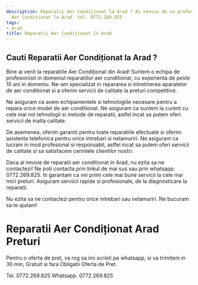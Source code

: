 ```yaml
---
description: Reparatii Aer Condiționat la Arad ? Ai nevoie de un profesionist in Reparatii
  Aer Condiționat la Arad. tel. 0772.269.825
tags:
- Arad
title: Reparatii Aer Condiționat In Arad
---
```



## Cauti Reparatii Aer Condiționat la Arad ?

Bine ai venit la reparatiile Aer Condiționat din Arad! Suntem o echipa de profesionisti in domeniul reparatiilor aer conditionat, cu experienta de peste 10 ani in domeniu. Ne-am specializat in repararea si intretinerea aparatelor de aer conditionat si a oferim servicii de calitate la preturi competitive.

Ne asiguram ca avem echipamentele si tehnologiile necesare pentru a repara orice model de aer conditionat. Ne asiguram ca suntem la curent cu cele mai noi tehnologii si metode de reparatii, astfel incat sa putem oferi servicii de inalta calitate.

De asemenea, oferim garantii pentru toate reparatiile efectuate si oferim asistenta telefonica pentru orice intrebari si nelamuriri. Ne asiguram ca lucram in mod profesional si responsabil, astfel incat sa putem oferi servicii de calitate si sa satisfacem cerintele clientilor nostri.

Daca ai nevoie de reparatii aer conditionat in Arad, nu ezita sa ne contactezi! Ne poti contacta prin linkul de mai sus sau prin whatsapp: 0772.269.825. Iti garantam ca vei primi cele mai bune servicii la cele mai mici preturi. Asiguram servicii rapide si profesionale, de la diagnosticare la reparatii.

Nu ezita sa ne contactezi pentru orice intrebari sau nelamuriri. Ne bucuram sa te ajutam!

# Reparatii Aer Condiționat Arad Preturi
Pentru o oferta de pret, va rog sa imi scrieti pe whatsapp, si va trimitem in 30 min, Gratuit si fara Obligatii Oferta de Pret.

Tel. 0772.269.825
Whatsapp. 0772.269.825
